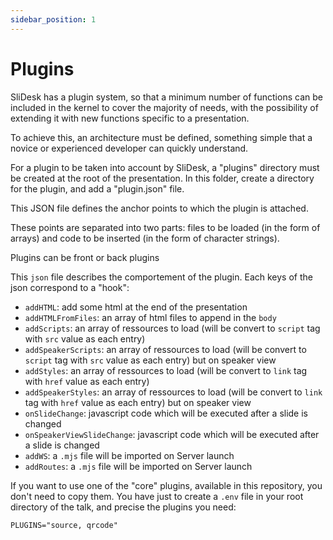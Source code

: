 ```yaml
---
sidebar_position: 1
---
```


# Plugins

SliDesk has a plugin system, so that a minimum number of functions can be included in the kernel to cover the majority of needs, with the possibility of extending it with new functions specific to a presentation.

To achieve this, an architecture must be defined, something simple that a novice or experienced developer can quickly understand.

For a plugin to be taken into account by SliDesk, a "plugins" directory must be created at the root of the presentation. In this folder, create a directory for the plugin, and add a "plugin.json" file.

This JSON file defines the anchor points to which the plugin is attached.

These points are separated into two parts: files to be loaded (in the form of arrays) and code to be inserted (in the form of character strings).

Plugins can be front or back plugins

This `json` file describes the comportement of the plugin. Each keys of the json correspond to a "hook":

- `addHTML`: add some html at the end of the presentation
- `addHTMLFromFiles`: an array of html files to append in the `body`
- `addScripts`: an array of ressources to load (will be convert to `script` tag with `src` value as each entry)
- `addSpeakerScripts`: an array of ressources to load (will be convert to `script` tag with `src` value as each entry) but on speaker view
- `addStyles`: an array of ressources to load (will be convert to `link` tag with `href` value as each entry)
- `addSpeakerStyles`: an array of ressources to load (will be convert to `link` tag with `href` value as each entry) but on speaker view
- `onSlideChange`: javascript code which will be executed after a slide is changed
- `onSpeakerViewSlideChange`: javascript code which will be executed after a slide is changed
- `addWS`: a `.mjs` file will be imported on Server launch
- `addRoutes`: a `.mjs` file will be imported on Server launch

If you want to use one of the "core" plugins, available in this repository, you don't need to copy them. You have just to create a `.env` file in your root directory of the talk, and precise the plugins you need:

```
PLUGINS="source, qrcode"
```
